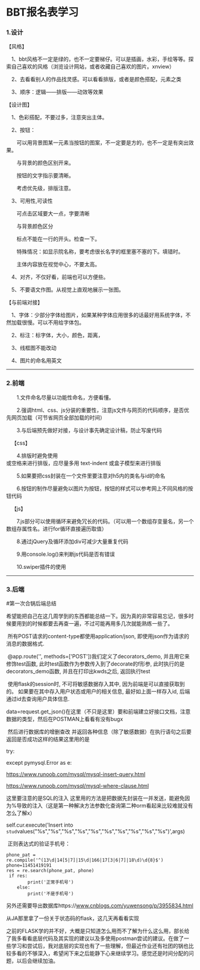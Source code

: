 # BBT报名表学习

### 1.设计

【风格】

&emsp;1、bbt风格不一定是绿的，也不一定要梯仔。可以是插画，水彩，手绘等等。探索自己喜欢的风格（浏览设计网站，或者收藏自己喜欢的图片。xnview）

&emsp;2、去看看别人的作品找灵感。可以看看排版，或者是颜色搭配，元素之类

&emsp;3、顺序：逻辑——排版——动效等效果

【设计图】

&emsp;1、色彩搭配，不要过多，注意突出主体。

&emsp;2、按钮：

&emsp;&emsp;可以用背景图某一元素当按钮的图案，不一定要是方的，也不一定是有突出效果。

&emsp;&emsp;与背景的颜色区别开来。

&emsp;&emsp;按钮的文字指示要清晰。

&emsp;&emsp;考虑优先级，排版注意。

&emsp;3、可用性,可读性

&emsp;&emsp;可点击区域要大一点，字要清晰

&emsp;&emsp;与背景颜色区分

&emsp;&emsp;标点不能在一行的开头。检查一下。

&emsp;&emsp;特殊情况：如显示院名称，要考虑很长名字的框里塞不塞的下。填错时。

&emsp;&emsp;主体内容放在视觉中心，不要太高。

&emsp;4、对齐，不仅好看，前端也可以方便些。

&emsp;5、不要语文作图。从视觉上直观地展示一张图。


【与前端对接】

&emsp;1、字体：少部分字体给图片，如果某种字体应用很多的话最好用系统字体，不然加载很慢。可以不用给字体包。

&emsp;2、标注：标字体，大小，颜色，距离，

&emsp;3、线框图不能改动

&emsp;4、图片的命名用英文

***
### 2.前端

&emsp;&emsp;1.文件命名尽量以功能性命名，方便看懂。

&emsp;&emsp;2.强调html、css、js分装的重要性，注意js文件与网页的代码顺序，是否优先网页加载（可节省网页全部加载的时间）

&emsp;&emsp;3.与后端预先做好对接，与设计事先确定设计稿，防止写废代码

&emsp;【css】

&emsp;&emsp;4.排版时避免使用</br>或空格来进行排版，应尽量多用 text-indent 或盒子模型来进行排版

&emsp;&emsp;5.如果要把css封装在一个文件里要注意对h5内的类名与id的命名

&emsp;&emsp;6.按钮的制作尽量避免以图片为按钮，按钮的样式可以参考网上不同风格的按钮代码

&emsp;【js】

&emsp;&emsp;7.js部分可以使用循环来避免冗长的代码。（可以用一个数组存变量名，另一个数组存属性名。进行for循环直接遍历取值）

&emsp;&emsp;8.通过jQuery及循环添加div可减少大量重复代码

&emsp;&emsp;9.用console.log()来判断js代码是否有错误

&emsp;&emsp;10.swiper插件的使用

***
### 3.后端

#第一次合锅后端总结

​	希望能把自己在这几周学到的东西都能总结一下。因为真的非常容易忘记，很多时候要用到的时候都要去再查一遍，不过可能再用多几次就能熟练一些了。

​	所有POST请求的content-type都使用application/json, 即使用json作为请求的消息的数据格式.

​	@app.route('', methods=['POST'])我们定义了decorators_demo, 并且用它来修饰test函数, 此时test函数作为参数传入到了decorate的f形参, 此时执行的是decorators_demo函数, 并且在打印出kwds之后, 返回执行test

​	 使用flask的session时, 不可将敏感数据存入其中, 因为前端是可以直接获取到的。 如果要在其中存入用户状态或用户的相关信息, 最好如上面一样存入id, 后端通过id去查询用户具体信息.

​	data=request.get_json()在这里（不只是这里）要和前端建立好接口文档，注意数据的类型，然后在POSTMAN上看看有没有bugx

​	然后进行数据库的增删查改 并返回各种信息（除了敏感数据）在执行语句之后要返回是否成功这样的结果这里用的是

try:    

except pymysql.Error as e:

https://www.runoob.com/mysql/mysql-insert-query.html

https://www.runoob.com/mysql/mysql-where-clause.html

 这里要注意的是SQL的注入 这里用的方法是把数据先封装在一并发送，能避免因为%导致的注入（这是第一种解决方法参数化查询第二种orm看起来比较难就没有怎么了解x）

self.cur.execute('Insert into `stud`values("%s","%s","%s","%s","%s","%s","%s","%s","%s","%s")',args)

​	正则表达式的验证手机号：

```pyhton
phone_pat = re.compile('^(13\d|14[5|7]|15\d|166|17[3|6|7]|18\d)\d{8}$')
phone=11451419191
res = re.search(phone_pat, phone)
 if res:
        print('正常手机号')
    else:
        print('不是手机号')
```

另外还需要导出数据库https://www.cnblogs.com/yuwensong/p/3955834.html	

从JA那里拿了一份关于状态码的flask，这几天再看看实现

​	之前的FLASK学的并不好，大概是只知道怎么用而不了解为什么这么用，部长给了我多看看底层代码及其实现的建议以及多使用postman尝试的建议。在做了一些学习和尝试后，我对底层的实现也有了一些理解，但最近作业还有社团的锅也比较多看的不够深入，希望闲下来之后能静下心来继续学习。感觉还是时间分配的问题，以后会继续加油。